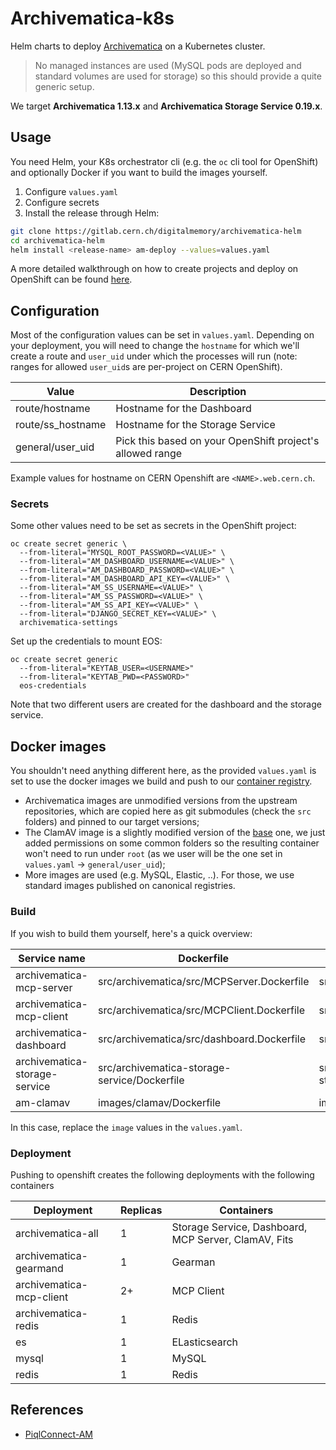 # Archivematica-k8s

Helm charts to deploy [Archivematica](https://www.archivematica.org/) on a Kubernetes cluster.

> No managed instances are used (MySQL pods are deployed and standard volumes are used for storage) so this should provide a quite generic setup.

We target **Archivematica 1.13.x** and **Archivematica Storage Service 0.19.x**.

## Usage

You need Helm, your K8s orchestrator cli (e.g. the `oc` cli tool for OpenShift) and optionally Docker if you want to build the images yourself.

1. Configure `values.yaml`
2. Configure secrets
3. Install the release through Helm:

```bash
git clone https://gitlab.cern.ch/digitalmemory/archivematica-helm
cd archivematica-helm
helm install <release-name> am-deploy --values=values.yaml
```

A more detailed walkthrough on how to create projects and deploy on OpenShift can be found [here](https://gitlab.cern.ch/digitalmemory/openshift-deploy).

## Configuration

Most of the configuration values can be set in `values.yaml`. Depending on your deployment, you will need to change the `hostname` for which we'll create a route and `user_uid` under which the processes will run (note: ranges for allowed `user_uid`s are per-project on CERN OpenShift).

| Value             | Description                                               |
| ----------------- | --------------------------------------------------------- |
| route/hostname    | Hostname for the Dashboard                                |
| route/ss_hostname | Hostname for the Storage Service                          |
| general/user_uid  | Pick this based on your OpenShift project's allowed range |

Example values for hostname on CERN Openshift are `<NAME>.web.cern.ch`.


### Secrets

Some other values need to be set as secrets in the OpenShift project:

```
oc create secret generic \
  --from-literal="MYSQL_ROOT_PASSWORD=<VALUE>" \
  --from-literal="AM_DASHBOARD_USERNAME=<VALUE>" \
  --from-literal="AM_DASHBOARD_PASSWORD=<VALUE>" \
  --from-literal="AM_DASHBOARD_API_KEY=<VALUE>" \
  --from-literal="AM_SS_USERNAME=<VALUE>" \
  --from-literal="AM_SS_PASSWORD=<VALUE>" \
  --from-literal="AM_SS_API_KEY=<VALUE>" \
  --from-literal="DJANGO_SECRET_KEY=<VALUE>" \
  archivematica-settings
```

Set up the credentials to mount EOS:

```
oc create secret generic 
  --from-literal="KEYTAB_USER=<USERNAME>"
  --from-literal="KEYTAB_PWD=<PASSWORD>"
  eos-credentials 
```

Note that two different users are created for the dashboard and the storage service.

## Docker images

You shouldn't need anything different here, as the provided `values.yaml` is set to use the docker images we build and push to our [container registry](https://gitlab.cern.ch/digitalmemory/archivematica-helm/container_registry).

- Archivematica images are unmodified versions from the upstream repositories, which are copied here as git submodules (check the `src` folders) and pinned to our target versions;
- The ClamAV image is a slightly modified version of the [base](https://github.com/Mailu/Mailu/tree/master/optional/clamav) one, we just added permissions on some common folders so the resulting container won't need to run under `root` (as we user will be the one set in `values.yaml` -> `general/user_uid`);
- More images are used (e.g. MySQL, Elastic, ..). For those, we use standard images published on canonical registries.

### Build

If you wish to build them yourself, here's a quick overview:

| Service name                  | Dockerfile                                   | Context                            |
| ----------------------------- | -------------------------------------------- | ---------------------------------- |
| archivematica-mcp-server      | src/archivematica/src/MCPServer.Dockerfile   | src/archivematica/src/             |
| archivematica-mcp-client      | src/archivematica/src/MCPClient.Dockerfile   | src/archivematica/src/             |
| archivematica-dashboard       | src/archivematica/src/dashboard.Dockerfile   | src/archivematica/src/             |
| archivematica-storage-service | src/archivematica-storage-service/Dockerfile | src/archivematica-storage-service/ |
| am-clamav                     | images/clamav/Dockerfile                     | images/clamav                      |

In this case, replace the `image` values in the `values.yaml`.

### Deployment

Pushing to openshift creates the following deployments with the following containers

| Deployment               | Replicas | Containers                                           |
|--------------------------|----------|------------------------------------------------------|
| archivematica-all        | 1        | Storage Service, Dashboard, MCP Server, ClamAV, Fits |
| archivematica-gearmand   | 1        | Gearman                                              |
| archivematica-mcp-client | 2+       | MCP Client                                           |
| archivematica-redis      | 1        | Redis                                                |
| es                       | 1        | ELasticsearch                                        |
| mysql                    | 1        | MySQL                                                |
| redis                    | 1        | Redis                                                |


## References

- [PiqlConnect-AM](https://github.com/piql/PiqlConnect-AM)
